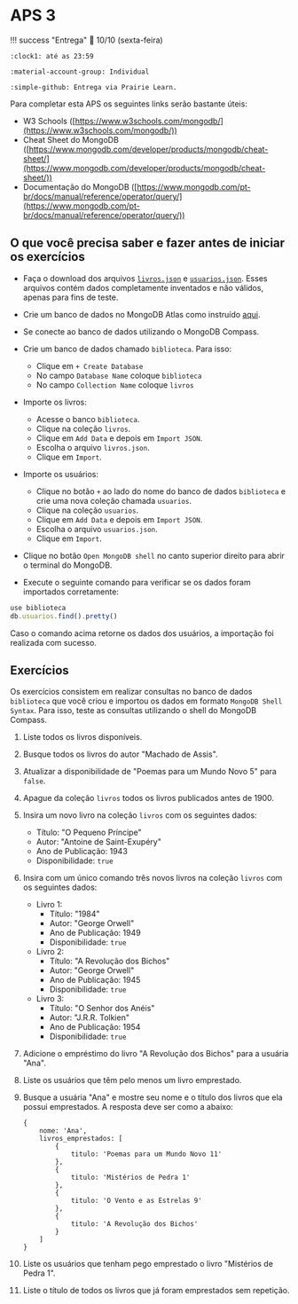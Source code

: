 # APS 3

!!! success "Entrega"
    :date:  10/10 (sexta-feira)
    
    :clock1: até as 23:59

    :material-account-group: Individual

    :simple-github: Entrega via Prairie Learn.
 
Para completar esta APS os seguintes links serão bastante úteis:

- W3 Schools ([https://www.w3schools.com/mongodb/](https://www.w3schools.com/mongodb/))
- Cheat Sheet do MongoDB ([https://www.mongodb.com/developer/products/mongodb/cheat-sheet/](https://www.mongodb.com/developer/products/mongodb/cheat-sheet/))
- Documentação do MongoDB ([https://www.mongodb.com/pt-br/docs/manual/reference/operator/query/](https://www.mongodb.com/pt-br/docs/manual/reference/operator/query/))


## O que você precisa saber e fazer antes de iniciar os exercícios

- Faça o download dos arquivos [`livros.json`](aps3/livros.json) e [`usuarios.json`](aps3/usuarios.json). Esses arquivos contém dados completamente inventados e não válidos, apenas para fins de teste.

- Crie um banco de dados no MongoDB Atlas como instruído [aqui](../aulas/mongo/configuracao.md).

- Se conecte ao banco de dados utilizando o MongoDB Compass.

- Crie um banco de dados chamado `biblioteca`. Para isso:
    - Clique em `+ Create Database`
    - No campo `Database Name` coloque `biblioteca`
    - No campo `Collection Name` coloque `livros`

- Importe os livros:
    - Acesse o banco `biblioteca`.
    - Clique na coleção `livros`.
    - Clique em `Add Data` e depois em `Import JSON`.
    - Escolha o arquivo `livros.json`.
    - Clique em `Import`.

- Importe os usuários:
    - Clique no botão `+` ao lado do nome do banco de dados `biblioteca` e crie uma nova coleção chamada `usuarios`.
    - Clique na coleção `usuarios`.
    - Clique em `Add Data` e depois em `Import JSON`.
    - Escolha o arquivo `usuarios.json`.
    - Clique em `Import`.

- Clique no botão `Open MongoDB shell` no canto superior direito para abrir o terminal do MongoDB.
- Execute o seguinte comando para verificar se os dados foram importados corretamente:

```javascript
use biblioteca
db.usuarios.find().pretty()
```

Caso o comando acima retorne os dados dos usuários, a importação foi realizada com sucesso.

## Exercícios

Os exercícios consistem em realizar consultas no banco de dados `biblioteca` que você criou e importou os dados em formato `MongoDB Shell Syntax`. Para isso, teste as consultas utilizando o shell do MongoDB Compass.

1. Liste todos os livros disponíveis.
1. Busque todos os livros do autor "Machado de Assis".
1. Atualizar a disponibilidade de "Poemas para um Mundo Novo 5" para `false`.
1. Apague da coleção `livros` todos os livros publicados antes de 1900.
1. Insira um novo livro na coleção `livros` com os seguintes dados:
    - Título: "O Pequeno Príncipe"
    - Autor: "Antoine de Saint-Exupéry"
    - Ano de Publicação: 1943
    - Disponibilidade: `true`
1. Insira com um único comando três novos livros na coleção `livros` com os seguintes dados:
    - Livro 1:
        - Título: "1984"
        - Autor: "George Orwell"
        - Ano de Publicação: 1949
        - Disponibilidade: `true`
    - Livro 2:
        - Título: "A Revolução dos Bichos"
        - Autor: "George Orwell"
        - Ano de Publicação: 1945
        - Disponibilidade: `true`
    - Livro 3:
        - Título: "O Senhor dos Anéis"
        - Autor: "J.R.R. Tolkien"
        - Ano de Publicação: 1954
        - Disponibilidade: `true`
1. Adicione o empréstimo do livro "A Revolução dos Bichos" para a usuária "Ana".
1. Liste os usuários que têm pelo menos um livro emprestado.
1. Busque a usuária "Ana" e mostre seu nome e o título dos livros que ela possui emprestados. A resposta deve ser como a abaixo:

    ```
    {
        nome: 'Ana',
        livros_emprestados: [
            {
                titulo: 'Poemas para um Mundo Novo 11'
            },
            {
                titulo: 'Mistérios de Pedra 1'
            },
            {
                titulo: 'O Vento e as Estrelas 9'
            },
            {
                titulo: 'A Revolução dos Bichos'
            }
        ]
    }
    ```

1. Liste os usuários que tenham pego emprestado o livro "Mistérios de Pedra 1".
1. Liste o título de todos os livros que já foram emprestados sem repetição.